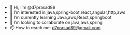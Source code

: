 - 👋 Hi, I’m @d7prasad89
- 👀 I’m interested in java,spring-boot,react,angular,http,aws
- 🌱 I’m currently learning Java,aws,React,springboot
- 💞️ I’m looking to collaborate on java,aws,spring
- 📫 How to reach me: d7prasad89@gmail.com

<!---
d7prasad89/d7prasad89 is a ✨ special ✨ repository because its `README.md` (this file) appears on your GitHub profile.
You can click the Preview link to take a look at your changes.
--->
